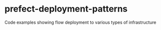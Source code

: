# prefect-deployment-patterns
Code examples showing flow deployment to various types of infrastructure
